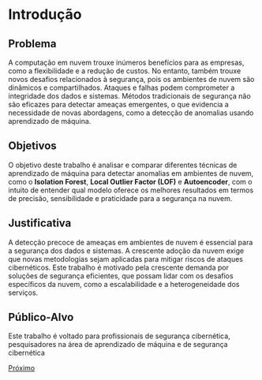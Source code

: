 # Introdução

## Problema

A computação em nuvem trouxe inúmeros benefícios para as empresas, como a flexibilidade e a redução de custos. No entanto, também trouxe novos desafios relacionados à segurança, pois os ambientes de nuvem são dinâmicos e compartilhados. Ataques e falhas podem comprometer a integridade dos dados e sistemas. Métodos tradicionais de segurança não são eficazes para detectar ameaças emergentes, o que evidencia a necessidade de novas abordagens, como a detecção de anomalias usando aprendizado de máquina.

## Objetivos
O objetivo deste trabalho é analisar e comparar diferentes técnicas de aprendizado de máquina para detectar anomalias em ambientes de nuvem, como o **Isolation Forest**, **Local Outlier Factor (LOF)** e **Autoencoder**, com o intuito de entender qual modelo oferece os melhores resultados em termos de precisão, sensibilidade e praticidade para a segurança na nuvem.

## Justificativa

A detecção precoce de ameaças em ambientes de nuvem é essencial para a segurança dos dados e sistemas. A crescente adoção da nuvem exige que novas metodologias sejam aplicadas para mitigar riscos de ataques cibernéticos. Este trabalho é motivado pela crescente demanda por soluções de segurança eficientes, que possam lidar com os desafios específicos da nuvem, como a escalabilidade e a heterogeneidade dos serviços.

## Público-Alvo

Este trabalho é voltado para profissionais de segurança cibernética, pesquisadores na área de aprendizado de máquina e de segurança cibernética

[Próximo](./2-TrabalhosRelacionados.md)
